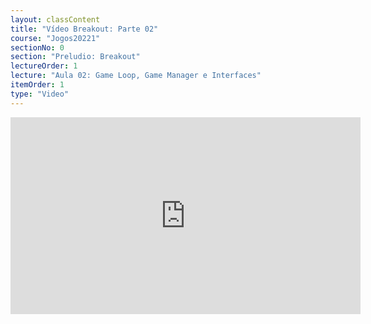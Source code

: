 ```yaml
---
layout: classContent
title: "Vídeo Breakout: Parte 02"
course: "Jogos20221"
sectionNo: 0
section: "Preludio: Breakout"
lectureOrder: 1
lecture: "Aula 02: Game Loop, Game Manager e Interfaces"
itemOrder: 1
type: "Video"
---
```


<iframe width="560" height="315" src="https://www.youtube.com/embed/V9wrHO8ITaA" frameborder="0" allow="accelerometer; autoplay; clipboard-write; encrypted-media; gyroscope; picture-in-picture" allowfullscreen></iframe>
